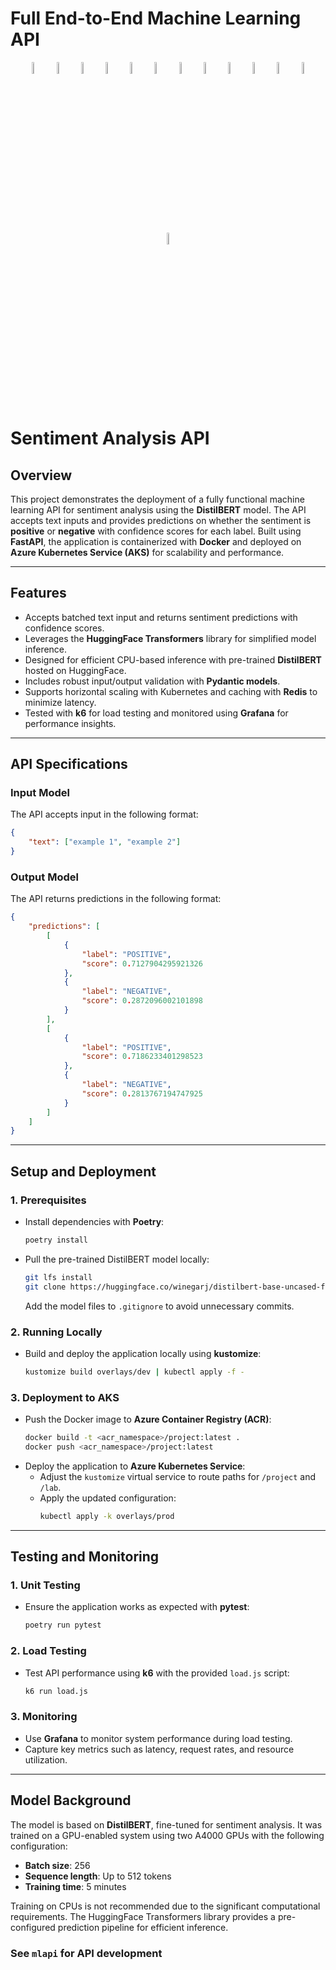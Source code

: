 # Full End-to-End Machine Learning API

<!-- markdownlint-disable MD028 -->

<p align="center">
    <!--Hugging Face-->
        <img src="https://user-images.githubusercontent.com/1393562/197941700-78283534-4e68-4429-bf94-dce7ab43a941.svg" width=7% alt="Hugging Face">
    <!--PLUS SIGN-->
        <img src="https://user-images.githubusercontent.com/1393562/190876627-da2d09cb-5ca0-4480-8eb8-830bdc0ddf64.svg" width=7% alt="Plus">
    <!--FASTAPI-->
        <img src="https://user-images.githubusercontent.com/1393562/190876570-16dff98d-ccea-4a57-86ef-a161539074d6.svg" width=7% alt="FastAPI">
    <!--PLUS SIGN-->
        <img src="https://user-images.githubusercontent.com/1393562/190876627-da2d09cb-5ca0-4480-8eb8-830bdc0ddf64.svg" width=7% alt="Plus">
    <!--REDIS LOGO-->
        <img src="https://user-images.githubusercontent.com/1393562/190876644-501591b7-809b-469f-b039-bb1a287ed36f.svg" width=7% alt="Redis">
    <!--PLUS SIGN-->
        <img src="https://user-images.githubusercontent.com/1393562/190876627-da2d09cb-5ca0-4480-8eb8-830bdc0ddf64.svg" width=7% alt="Plus">
    <!--KUBERNETES-->
        <img src="https://user-images.githubusercontent.com/1393562/190876683-9c9d4f44-b9b2-46f0-a631-308e5a079847.svg" width=7% alt="Kubernetes">
    <!--PLUS SIGN-->
        <img src="https://user-images.githubusercontent.com/1393562/190876627-da2d09cb-5ca0-4480-8eb8-830bdc0ddf64.svg" width=7% alt="Plus">
    <!--Azure-->
        <img src="https://user-images.githubusercontent.com/1393562/192114198-ac03d0ef-7fb7-4c12-aba6-2ee37fc2dcc8.svg" width=7% alt="Azure">
    <!--PLUS SIGN-->
        <img src="https://user-images.githubusercontent.com/1393562/190876627-da2d09cb-5ca0-4480-8eb8-830bdc0ddf64.svg" width=7% alt="Plus">
    <!--k6-->
        <img src="https://user-images.githubusercontent.com/1393562/197683208-7a531396-6cf2-4703-8037-26e29935fc1a.svg" width=7% alt="K6">
    <!--PLUS SIGN-->
        <img src="https://user-images.githubusercontent.com/1393562/190876627-da2d09cb-5ca0-4480-8eb8-830bdc0ddf64.svg" width=7% alt="Plus">
    <!--GRAFANA-->
        <img src="https://user-images.githubusercontent.com/1393562/197682977-ff2ffb72-cd96-4f92-94d9-2624e29098ee.svg" width=7% alt="Grafana">
</p>


# **Sentiment Analysis API**

## **Overview**
This project demonstrates the deployment of a fully functional machine learning API for sentiment analysis using the **DistilBERT** model. The API accepts text inputs and provides predictions on whether the sentiment is **positive** or **negative** with confidence scores for each label. Built using **FastAPI**, the application is containerized with **Docker** and deployed on **Azure Kubernetes Service (AKS)** for scalability and performance.

---

## **Features**
- Accepts batched text input and returns sentiment predictions with confidence scores.
- Leverages the **HuggingFace Transformers** library for simplified model inference.
- Designed for efficient CPU-based inference with pre-trained **DistilBERT** hosted on HuggingFace.
- Includes robust input/output validation with **Pydantic models**.
- Supports horizontal scaling with Kubernetes and caching with **Redis** to minimize latency.
- Tested with **k6** for load testing and monitored using **Grafana** for performance insights.

---

## **API Specifications**

### **Input Model**
The API accepts input in the following format:

```json
{
    "text": ["example 1", "example 2"]
}
```

### **Output Model**
The API returns predictions in the following format:

```json
{
    "predictions": [
        [
            {
                "label": "POSITIVE",
                "score": 0.7127904295921326
            },
            {
                "label": "NEGATIVE",
                "score": 0.2872096002101898
            }
        ],
        [
            {
                "label": "POSITIVE",
                "score": 0.7186233401298523
            },
            {
                "label": "NEGATIVE",
                "score": 0.2813767194747925
            }
        ]
    ]
}
```

---

## **Setup and Deployment**

### **1. Prerequisites**
- Install dependencies with **Poetry**:
  ```bash
  poetry install
  ```
- Pull the pre-trained DistilBERT model locally:
  ```bash
  git lfs install
  git clone https://huggingface.co/winegarj/distilbert-base-uncased-finetuned-sst2
  ```
  Add the model files to `.gitignore` to avoid unnecessary commits.

### **2. Running Locally**
- Build and deploy the application locally using **kustomize**:
  ```bash
  kustomize build overlays/dev | kubectl apply -f -
  ```

### **3. Deployment to AKS**
- Push the Docker image to **Azure Container Registry (ACR)**:
  ```bash
  docker build -t <acr_namespace>/project:latest .
  docker push <acr_namespace>/project:latest
  ```
- Deploy the application to **Azure Kubernetes Service**:
  - Adjust the `kustomize` virtual service to route paths for `/project` and `/lab`.
  - Apply the updated configuration:
    ```bash
    kubectl apply -k overlays/prod
    ```

---

## **Testing and Monitoring**

### **1. Unit Testing**
- Ensure the application works as expected with **pytest**:
  ```bash
  poetry run pytest
  ```

### **2. Load Testing**
- Test API performance using **k6** with the provided `load.js` script:
  ```bash
  k6 run load.js
  ```

### **3. Monitoring**
- Use **Grafana** to monitor system performance during load testing.
- Capture key metrics such as latency, request rates, and resource utilization.

---

## **Model Background**
The model is based on **DistilBERT**, fine-tuned for sentiment analysis. It was trained on a GPU-enabled system using two A4000 GPUs with the following configuration:
- **Batch size**: 256
- **Sequence length**: Up to 512 tokens
- **Training time**: 5 minutes

Training on CPUs is not recommended due to the significant computational requirements. The HuggingFace Transformers library provides a pre-configured prediction pipeline for efficient inference.

### See `mlapi` for API development